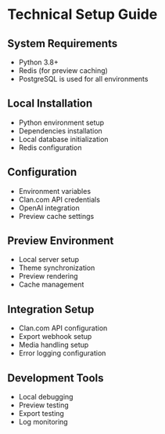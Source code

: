 # Technical Setup Guide

## System Requirements
- Python 3.8+
- Redis (for preview caching)
- PostgreSQL is used for all environments

## Local Installation
- Python environment setup
- Dependencies installation
- Local database initialization
- Redis configuration

## Configuration
- Environment variables
- Clan.com API credentials
- OpenAI integration
- Preview cache settings

## Preview Environment
- Local server setup
- Theme synchronization
- Preview rendering
- Cache management

## Integration Setup
- Clan.com API configuration
- Export webhook setup
- Media handling setup
- Error logging configuration

## Development Tools
- Local debugging
- Preview testing
- Export testing
- Log monitoring 